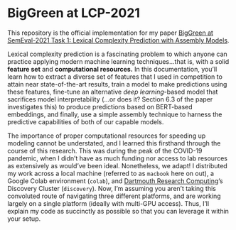 # BigGreen at LCP-2021

This repository is the official implementation for my paper [BigGreen at SemEval-2021 Task 1: Lexical Complexity Prediction with Assembly Models](https://aclanthology.org/2021.semeval-1.86).

Lexical complexity prediction is a fascinating problem to which anyone can practice applying modern machine learning techniques…that is, with a solid **feature set** and **computational resources.** In this documentation, you’ll learn how to extract a diverse set of features that I used in competition to attain near state-of-the-art results, train a model to make predictions using these features, fine-tune an alternative _deep learning_-based model that sacrifices model interpretability (…or does it? Section 6.3 of the paper investigates this) to produce predictions based on BERT-based embeddings, and finally, use a simple assembly technique to harness the predictive capabilities of both of our capable models. 

The importance of proper computational resources for speeding up modeling cannot be understated, and I learned this firsthand through the course of this research. This was during the peak of the COVID-19 pandemic, when I didn’t have as much funding nor access to lab resources as extensively as would’ve been ideal. Nonetheless, we adapt! I distributed my work across a local machine (referred to as `macbook` here on out), a Google Colab environment (`colab`), and [Dartmouth Research Computing](https://rc.dartmouth.edu)’s Discovery Cluster (`discovery`). Now, I’m assuming you aren’t taking this convoluted route of navigating three different platforms, and are working largely on a single platform (ideally with multi-GPU access). Thus, I’ll explain my code as succinctly as possible so that you can leverage it within your setup.
